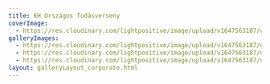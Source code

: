 ```yaml
---
title: KH Országos Tudásverseny
coverImage:
  - https://res.cloudinary.com/lightpositive/image/upload/v1647563187/uploads/KH%20Orsz%C3%A1gos%20Tud%C3%A1sverseny/Kh-vallalati-rendezveny4.jpg
galleryImages: 
  - https://res.cloudinary.com/lightpositive/image/upload/v1647563187/uploads/KH%20Orsz%C3%A1gos%20Tud%C3%A1sverseny/Kh-vallalati-rendezveny2.jpg
  - https://res.cloudinary.com/lightpositive/image/upload/v1647563187/uploads/KH%20Orsz%C3%A1gos%20Tud%C3%A1sverseny/Kh-vallalati-rendezveny3.jpg
  - https://res.cloudinary.com/lightpositive/image/upload/v1647563187/uploads/KH%20Orsz%C3%A1gos%20Tud%C3%A1sverseny/Kh-vallalati-rendezveny4.jpg
layout: galleryLayout_corporate.html
---
```

